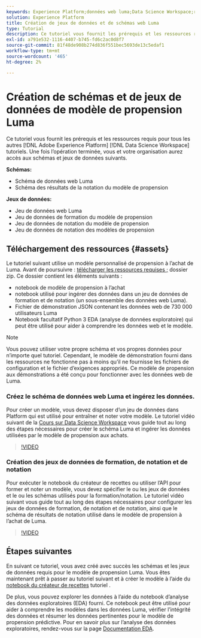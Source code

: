 ```yaml
---
keywords: Experience Platform;données web luma;Data Science Workspace;rubriques les plus consultées;recettes;données de démonstration;données web de démonstration;données luma
solution: Experience Platform
title: Création de jeux de données et de schémas web Luma
type: Tutorial
description: Ce tutoriel vous fournit les prérequis et les ressources requis pour le modèle de propension aux démonstrations Luma.
exl-id: a791e532-1116-4407-b745-fd6c2ac0d8f7
source-git-commit: 81f48de908b274d836f551bec5693de13c5edaf1
workflow-type: tm+mt
source-wordcount: '465'
ht-degree: 2%

---
```


# Création de schémas et de jeux de données de modèle de propension Luma

Ce tutoriel vous fournit les prérequis et les ressources requis pour tous les autres [!DNL Adobe Experience Platform] [!DNL Data Science Workspace] tutoriels. Une fois l’opération terminée, vous et votre organisation aurez accès aux schémas et jeux de données suivants.

**Schémas:**

- Schéma de données web Luma
- Schéma des résultats de la notation du modèle de propension

**Jeux de données:**

- Jeu de données web Luma
- Jeu de données de formation du modèle de propension
- Jeu de données de notation du modèle de propension
- Jeu de données de notation des modèles de propension

## Téléchargement des ressources {#assets}

Le tutoriel suivant utilise un modèle personnalisé de propension à l’achat de Luma. Avant de poursuivre : [télécharger les ressources requises ;](https://experienceleague.adobe.com/docs/platform-learn/assets/DSW-course-sample-assets.zip?lang=en) dossier zip. Ce dossier contient les éléments suivants :

- notebook de modèle de propension à l’achat
- notebook utilisé pour ingérer des données dans un jeu de données de formation et de notation (un sous-ensemble des données web Luma).
- Fichier de démonstration JSON contenant les données web de 730 000 utilisateurs Luma
- Notebook facultatif Python 3 EDA (analyse de données exploratoire) qui peut être utilisé pour aider à comprendre les données web et le modèle.

>[!NOTE]
>
> Vous pouvez utiliser votre propre schéma et vos propres données pour n’importe quel tutoriel. Cependant, le modèle de démonstration fourni dans les ressources ne fonctionne pas à moins qu’il ne fournisse les fichiers de configuration et le fichier d’exigences appropriés. Ce modèle de propension aux démonstrations a été conçu pour fonctionner avec les données web de Luma.

### Créez le schéma de données web Luma et ingérez les données.

Pour créer un modèle, vous devez disposer d’un jeu de données dans Platform qui est utilisé pour entraîner et noter votre modèle. Le tutoriel vidéo suivant de la [Cours sur Data Science Workspace](https://experienceleague.adobe.com/?recommended=ExperiencePlatform-U-1-2021.1.dsw&amp;lang=fr) vous guide tout au long des étapes nécessaires pour créer le schéma Luma et ingérer les données utilisées par le modèle de propension aux achats.

>[!VIDEO](https://video.tv.adobe.com/v/333312)

### Création des jeux de données de formation, de notation et de notation

Pour exécuter le notebook du créateur de recettes ou utiliser l’API pour former et noter un modèle, vous devez spécifier le ou les jeux de données et le ou les schémas utilisés pour la formation/notation. Le tutoriel vidéo suivant vous guide tout au long des étapes nécessaires pour configurer les jeux de données de formation, de notation et de notation, ainsi que le schéma de résultats de notation utilisé dans le modèle de propension à l’achat de Luma.

>[!VIDEO](https://video.tv.adobe.com/v/333426)

## Étapes suivantes

En suivant ce tutoriel, vous avez créé avec succès les schémas et les jeux de données requis pour le modèle de propension Luma. Vous êtes maintenant prêt à passer au tutoriel suivant et à créer le modèle à l’aide du [notebook du créateur de recettes](../jupyterlab/create-a-model.md) tutoriel .

De plus, vous pouvez explorer les données à l’aide du notebook d’analyse des données exploratoires (EDA) fourni. Ce notebook peut être utilisé pour aider à comprendre les modèles dans les données Luma, vérifier l’intégrité des données et résumer les données pertinentes pour le modèle de propension prédictive. Pour en savoir plus sur l’analyse des données exploratoires, rendez-vous sur la page [Documentation EDA](../jupyterlab/eda-notebook.md).
